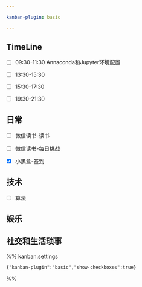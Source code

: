 ```yaml
---

kanban-plugin: basic

---
```


## TimeLine

- [ ] 09:30-11:30 Annaconda和Jupyter环境配置
- [ ] 13:30-15:30
- [ ] 15:30-17:30
- [ ] 19:30-21:30


## 日常

- [ ] 微信读书-读书
- [ ] 微信读书-每日挑战
- [x] 小黑盒-签到


## 技术

- [ ] 算法


## 娱乐



## 社交和生活琐事





%% kanban:settings
```
{"kanban-plugin":"basic","show-checkboxes":true}
```
%%